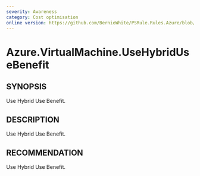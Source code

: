 ```yaml
---
severity: Awareness
category: Cost optimisation
online version: https://github.com/BernieWhite/PSRule.Rules.Azure/blob/master/docs/rules/en-US/Azure.VirtualMachine.UseHybridUseBenefit.md
---
```


# Azure.VirtualMachine.UseHybridUseBenefit

## SYNOPSIS

Use Hybrid Use Benefit.

## DESCRIPTION

Use Hybrid Use Benefit.

## RECOMMENDATION

Use Hybrid Use Benefit.
